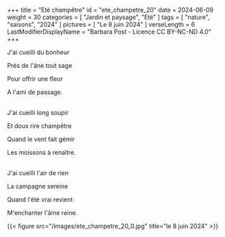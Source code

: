 +++
title = "Eté champêtre"
id = "ete_champetre_20"
date = 2024-06-09
weight = 30
categories = [ "Jardin et paysage", "Eté" ]
tags = [ "nature", "saisons", "2024" ]
pictures = [ "Le 8 juin 2024" ]
verseLength = 6
LastModifierDisplayName = "Barbara Post - Licence CC BY-NC-ND 4.0"
+++

J'ai cueilli du bonheur

Près de l'âne tout sage

Pour offrir une fleur

A l'ami de passage.

 \
J'ai cueilli long soupir

Et doux rire champêtre

Quand le vent fait gémir

Les moissons à renaître.

 \
J'ai cueilli l'air de rien

La campagne sereine

Quand l'été vrai revient

M'enchanter l'âme reine.

{{< figure src="/images/ete_champetre_20_0.jpg" title="le 8 juin 2024" >}}

